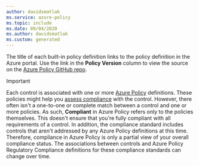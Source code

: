 ```yaml
---
author: davidsmatlak
ms.service: azure-policy
ms.topic: include
ms.date: 09/04/2020
ms.author: davidsmatlak
ms.custom: generated
---
```


The title of each built-in policy definition links to the policy definition in the Azure portal. Use the link in the **Policy Version** column to view the source on the
[Azure Policy GitHub repo](https://github.com/Azure/azure-policy).

> [!IMPORTANT]
> Each control is associated with one or more [Azure Policy](../../../articles/governance/policy/overview.md) definitions. These policies might help you [assess compliance](../../../articles/governance/policy/how-to/get-compliance-data.md) with the control.
> However, there often isn't a one-to-one or complete match between a control and one or more policies. As such, **Compliant** in Azure Policy refers only to the policies themselves. This doesn't ensure that you're fully compliant with all requirements of a control. In addition, the compliance standard includes controls that aren't addressed by any Azure Policy definitions at this time.
> Therefore, compliance in Azure Policy is only a partial view of your overall compliance status. The associations between controls and Azure Policy Regulatory Compliance definitions for these compliance standards can change over time.